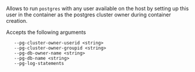 Allows to run `postgres` with any user available on the host by setting up this user in the container
as the postgres cluster owner during container creation.

Accepts the following arguments
```
   --pg-cluster-owner-userid <string>
   --pg-cluster-owner-groupid <string>
   --pg-db-owner-name <string>
   --pg-db-name <string>
   --pg-log-statements
```
